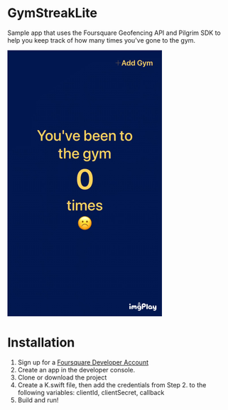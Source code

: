 # GymStreakLite
Sample app that uses the Foursquare Geofencing API and Pilgrim SDK to help you keep track of how many times you've gone to the gym.

![](demo.GIF)

# Installation
1) Sign up for a [Foursquare Developer Account](https://foursquare.com/developers/signup)
2) Create an app in the developer console.
3) Clone or download the project
4) Create a K.swift file, then add the credentials from Step 2. to the following variables: clientId, clientSecret, callback
5) Build and run!
